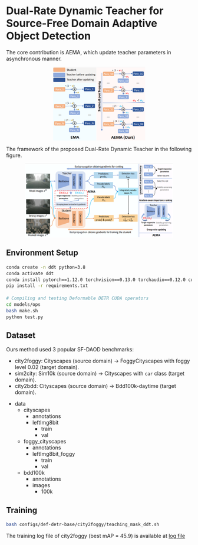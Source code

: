 # Dual-Rate Dynamic Teacher for Source-Free Domain Adaptive Object Detection

The core contribution is AEMA, which update teacher parameters in asynchronous manner.
<!-- ![AEMA](docs/AEMA.png =100x "")
 -->
 <div align="center">
<img src="./docs/AEMA.png" width = "250" height = "200" alt="图片名称" align=center />
</div>

The framework of the proposed Dual-Rate Dynamic Teacher in the following figure.

<!-- ![DDT](docs/framework.png) -->
 <div align="center">
<img src="./docs/framework.png" width = "400" height = "200" alt="图片名称" align=center />
</div>

## Environment Setup

```bash
conda create -n ddt python=3.8
conda activate ddt
conda install pytorch==1.12.0 torchvision==0.13.0 torchaudio==0.12.0 cudatoolkit=11.3 -c pytorch
pip install -r requirements.txt

# Compiling and testing Deformable DETR CUDA operators
cd models/ops
bash make.sh
python test.py
```

## Dataset

Ours method used 3 popular SF-DAOD benchmarks:

- city2foggy: Cityscapes (source domain) → FoggyCityscapes with foggy level 0.02 (target domain).
- sim2city: Sim10k (source domain) → Cityscapes with `car` class (target domain).
- city2bdd: Cityscapes (source domain) → Bdd100k-daytime (target domain).

<!-- The raw data can be download from the official websites: [Cityscapes](https://www.cityscapes-dataset.com/downloads/),  [FoggyCityscapes](https://www.cityscapes-dataset.com/downloads/),  [Sim10k](https://fcav.engin.umich.edu/projects/driving-in-the-matrix), [Bdd100k](https://bdd-data.berkeley.edu/). The annotations are converted into COCO style, can download from [here](https://drive.google.com/file/d/1LB0wK9kO3eW8jpR2ZtponmYWe9x2KSiU/view?usp=sharing) (provided by [MRT-release](https://github.com/JeremyZhao1998/MRT-release)). The datasets are organized as: -->

- data
    - cityscapes
        - annotations
        - leftImg8bit
            - train
            - val
    - foggy_cityscapes
        - annotations
        - leftImg8bit_foggy
            - train
            - val 
    - bdd100k
        - annotations
        - images
            - 100k

## Training

```bash
bash configs/def-detr-base/city2foggy/teaching_mask_ddt.sh
```
The training log file of city2foggy (best mAP = 45.9) is available at [log file](docs/city2foggy_log.txt)